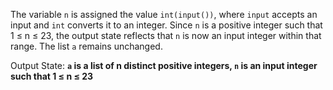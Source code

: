 The variable `n` is assigned the value `int(input())`, where `input` accepts an input and `int` converts it to an integer. Since `n` is a positive integer such that 1 ≤ n ≤ 23, the output state reflects that `n` is now an input integer within that range. The list `a` remains unchanged. 

Output State: **`a` is a list of n distinct positive integers, `n` is an input integer such that 1 ≤ n ≤ 23**